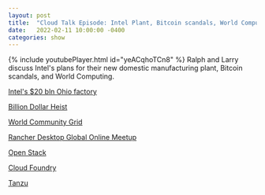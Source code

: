 ```yaml
---
layout: post
title:  "Cloud Talk Episode: Intel Plant, Bitcoin scandals, World Computing"
date:   2022-02-11 10:00:00 -0400
categories: show
--- 
```

{% include youtubePlayer.html id="yeACqhoTCn8" %}
Ralph and Larry discuss Intel's plans for their new domestic manufacturing plant, Bitcoin scandals, and World Computing.

[Intel's $20 bln Ohio factory](https://www.reuters.com/technology/intel-plans-new-chip-manufacturing-site-ohio-report-2022-01-21/)

[Billion Dollar Heist](https://www.marketwatch.com/story/new-york-hipster-duo-charged-in-mega-bitcoin-heist-were-serial-entrepreneurs-who-used-startups-to-launder-money-prosecutors-say-11644355781)

[World Community Grid](https://www.worldcommunitygrid.org/)

[Rancher Desktop Global Online Meetup](https://www.youtube.com/watch?v=jK_Tl2CDsjc)

[Open Stack](https://www.openstack.org/)

[Cloud Foundry](https://www.cloudfoundry.org/)

[Tanzu](https://tanzu.vmware.com/tanzu)